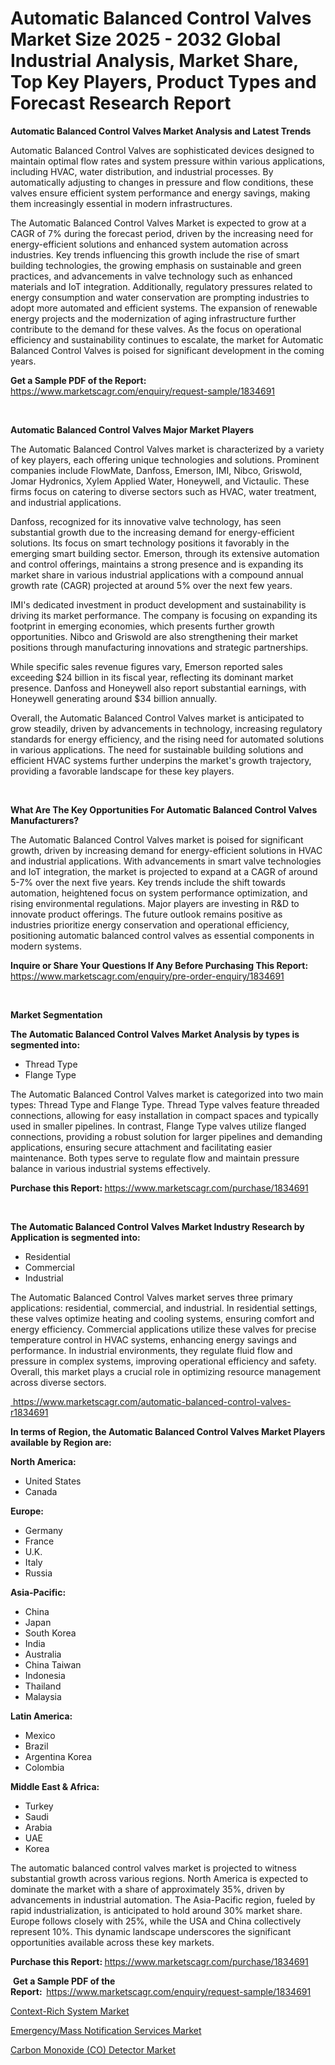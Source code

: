 <p><h1>Automatic Balanced Control Valves Market Size 2025 - 2032 Global Industrial Analysis, Market Share, Top Key Players, Product Types and Forecast Research Report</h1></p><p><strong>Automatic Balanced Control Valves Market Analysis and Latest Trends</strong></p>
<p><p>Automatic Balanced Control Valves are sophisticated devices designed to maintain optimal flow rates and system pressure within various applications, including HVAC, water distribution, and industrial processes. By automatically adjusting to changes in pressure and flow conditions, these valves ensure efficient system performance and energy savings, making them increasingly essential in modern infrastructures.</p><p>The Automatic Balanced Control Valves Market is expected to grow at a CAGR of 7% during the forecast period, driven by the increasing need for energy-efficient solutions and enhanced system automation across industries. Key trends influencing this growth include the rise of smart building technologies, the growing emphasis on sustainable and green practices, and advancements in valve technology such as enhanced materials and IoT integration. Additionally, regulatory pressures related to energy consumption and water conservation are prompting industries to adopt more automated and efficient systems. The expansion of renewable energy projects and the modernization of aging infrastructure further contribute to the demand for these valves. As the focus on operational efficiency and sustainability continues to escalate, the market for Automatic Balanced Control Valves is poised for significant development in the coming years.</p></p>
<p><strong>Get a Sample PDF of the Report:&nbsp;</strong> <a href="https://www.marketscagr.com/enquiry/request-sample/1834691?utm_campaign=2194&utm_medium=2&utm_source=Github&utm_content=ia&utm_term=26032025&utm_id=automatic-balanced-control-valves">https://www.marketscagr.com/enquiry/request-sample/1834691</a></p>
<p>&nbsp;</p>
<p><strong>Automatic Balanced Control Valves Major Market Players</strong></p>
<p><p>The Automatic Balanced Control Valves market is characterized by a variety of key players, each offering unique technologies and solutions. Prominent companies include FlowMate, Danfoss, Emerson, IMI, Nibco, Griswold, Jomar Hydronics, Xylem Applied Water, Honeywell, and Victaulic. These firms focus on catering to diverse sectors such as HVAC, water treatment, and industrial applications.</p><p>Danfoss, recognized for its innovative valve technology, has seen substantial growth due to the increasing demand for energy-efficient solutions. Its focus on smart technology positions it favorably in the emerging smart building sector. Emerson, through its extensive automation and control offerings, maintains a strong presence and is expanding its market share in various industrial applications with a compound annual growth rate (CAGR) projected at around 5% over the next few years.</p><p>IMI's dedicated investment in product development and sustainability is driving its market performance. The company is focusing on expanding its footprint in emerging economies, which presents further growth opportunities. Nibco and Griswold are also strengthening their market positions through manufacturing innovations and strategic partnerships.</p><p>While specific sales revenue figures vary, Emerson reported sales exceeding $24 billion in its fiscal year, reflecting its dominant market presence. Danfoss and Honeywell also report substantial earnings, with Honeywell generating around $34 billion annually. </p><p>Overall, the Automatic Balanced Control Valves market is anticipated to grow steadily, driven by advancements in technology, increasing regulatory standards for energy efficiency, and the rising need for automated solutions in various applications. The need for sustainable building solutions and efficient HVAC systems further underpins the market's growth trajectory, providing a favorable landscape for these key players.</p></p>
<p>&nbsp;</p>
<p><strong>What Are The Key Opportunities For Automatic Balanced Control Valves Manufacturers?</strong></p>
<p><p>The Automatic Balanced Control Valves market is poised for significant growth, driven by increasing demand for energy-efficient solutions in HVAC and industrial applications. With advancements in smart valve technologies and IoT integration, the market is projected to expand at a CAGR of around 5-7% over the next five years. Key trends include the shift towards automation, heightened focus on system performance optimization, and rising environmental regulations. Major players are investing in R&D to innovate product offerings. The future outlook remains positive as industries prioritize energy conservation and operational efficiency, positioning automatic balanced control valves as essential components in modern systems.</p></p>
<p><strong>Inquire or Share Your Questions If Any Before Purchasing This Report:</strong> <a href="https://www.marketscagr.com/enquiry/pre-order-enquiry/1834691?utm_campaign=2194&utm_medium=2&utm_source=Github&utm_content=ia&utm_term=26032025&utm_id=automatic-balanced-control-valves">https://www.marketscagr.com/enquiry/pre-order-enquiry/1834691</a></p>
<p>&nbsp;</p>
<p><strong>Market Segmentation</strong></p>
<p><strong>The Automatic Balanced Control Valves Market Analysis by types is segmented into:</strong></p>
<p><ul><li>Thread Type</li><li>Flange Type</li></ul></p>
<p><p>The Automatic Balanced Control Valves market is categorized into two main types: Thread Type and Flange Type. Thread Type valves feature threaded connections, allowing for easy installation in compact spaces and typically used in smaller pipelines. In contrast, Flange Type valves utilize flanged connections, providing a robust solution for larger pipelines and demanding applications, ensuring secure attachment and facilitating easier maintenance. Both types serve to regulate flow and maintain pressure balance in various industrial systems effectively.</p></p>
<p><strong>Purchase this Report:&nbsp;</strong><a href="https://www.marketscagr.com/purchase/1834691?utm_campaign=2194&utm_medium=2&utm_source=Github&utm_content=ia&utm_term=26032025&utm_id=automatic-balanced-control-valves">https://www.marketscagr.com/purchase/1834691</a></p>
<p>&nbsp;</p>
<p><strong>The Automatic Balanced Control Valves Market Industry Research by Application is segmented into:</strong></p>
<p><ul><li>Residential</li><li>Commercial</li><li>Industrial</li></ul></p>
<p><p>The Automatic Balanced Control Valves market serves three primary applications: residential, commercial, and industrial. In residential settings, these valves optimize heating and cooling systems, ensuring comfort and energy efficiency. Commercial applications utilize these valves for precise temperature control in HVAC systems, enhancing energy savings and performance. In industrial environments, they regulate fluid flow and pressure in complex systems, improving operational efficiency and safety. Overall, this market plays a crucial role in optimizing resource management across diverse sectors.</p></p>
<p><a href="https://www.marketscagr.com/automatic-balanced-control-valves-r1834691?utm_campaign=2194&utm_medium=2&utm_source=Github&utm_content=ia&utm_term=26032025&utm_id=automatic-balanced-control-valves">&nbsp;https://www.marketscagr.com/automatic-balanced-control-valves-r1834691</a></p>
<p><strong>In terms of Region, the Automatic Balanced Control Valves Market Players available by Region are:</strong></p>
<p>
    <p> <strong> North America: </strong>
        <ul>
            <li>United States</li>
            <li>Canada</li>
        </ul>
        </p> 
    <p> <strong> Europe: </strong>
        <ul>
            <li>Germany</li>
            <li>France</li>
            <li>U.K.</li>
            <li>Italy</li>
            <li>Russia</li>
        </ul>
        </p> 
    <p> <strong> Asia-Pacific: </strong>
        <ul>
            <li>China</li>
            <li>Japan</li>
            <li>South Korea</li>
            <li>India</li>
            <li>Australia</li>
            <li>China Taiwan</li>
            <li>Indonesia</li>
            <li>Thailand</li>
            <li>Malaysia</li>
        </ul>
        </p> 
    <p> <strong> Latin America: </strong>
        <ul>
            <li>Mexico</li>
            <li>Brazil</li>
            <li>Argentina Korea</li>
            <li>Colombia</li>
        </ul>
        </p> 
    <p> <strong> Middle East & Africa: </strong>
        <ul>
            <li>Turkey</li>
            <li>Saudi</li>
            <li>Arabia</li>
            <li>UAE</li>
            <li>Korea</li>
        </ul>
    </p>
    </p>
<p><p>The automatic balanced control valves market is projected to witness substantial growth across various regions. North America is expected to dominate the market with a share of approximately 35%, driven by advancements in industrial automation. The Asia-Pacific region, fueled by rapid industrialization, is anticipated to hold around 30% market share. Europe follows closely with 25%, while the USA and China collectively represent 10%. This dynamic landscape underscores the significant opportunities available across these key markets.</p></p>
<p><strong>Purchase this Report: </strong><a href="https://www.marketscagr.com/purchase/1834691?utm_campaign=2194&utm_medium=2&utm_source=Github&utm_content=ia&utm_term=26032025&utm_id=automatic-balanced-control-valves">https://www.marketscagr.com/purchase/1834691</a></p>
<p>&nbsp;<strong>Get a Sample PDF of the Report:&nbsp;&nbsp;</strong><a href="https://www.marketscagr.com/enquiry/request-sample/1834691?utm_campaign=2194&utm_medium=2&utm_source=Github&utm_content=ia&utm_term=26032025&utm_id=automatic-balanced-control-valves">https://www.marketscagr.com/enquiry/request-sample/1834691</a></p>
<p><strong></strong></p>
<p><p><a href="https://github.com/smarzkathyb6/Market-Research-Report-List-1/blob/main/context-rich-system-market.md?utm_campaign=2194&utm_medium=2&utm_source=Github&utm_content=ia&utm_term=26032025&utm_id=automatic-balanced-control-valves">Context-Rich System Market</a></p><p><a href="https://github.com/goickpache1m/Market-Research-Report-List-1/blob/main/emergencymass-notification-services-market.md?utm_campaign=2194&utm_medium=2&utm_source=Github&utm_content=ia&utm_term=26032025&utm_id=automatic-balanced-control-valves">Emergency/Mass Notification Services Market</a></p><p><a href="https://github.com/ChiragRp1/Market-Research-Report-List-7/blob/main/carbon-monoxide-co-detector-market.md?utm_campaign=2194&utm_medium=2&utm_source=Github&utm_content=ia&utm_term=26032025&utm_id=automatic-balanced-control-valves">Carbon Monoxide (CO) Detector Market</a></p></p>
